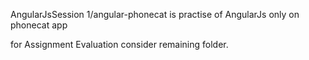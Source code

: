 
AngularJsSession 1/angular-phonecat is practise of AngularJs only on phonecat app

for Assignment Evaluation consider remaining folder. 
